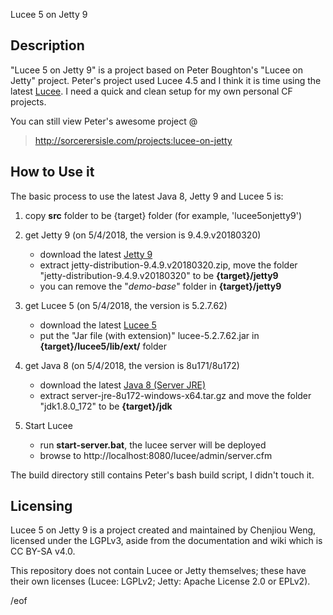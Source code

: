 Lucee 5 on Jetty 9


Description
-----------

"Lucee 5 on Jetty 9" is a project based on Peter Boughton's "Lucee on Jetty" project.
Peter's project used Lucee 4.5 and I think it is time using the latest [Lucee](www.lucee.org).
I need a quick and clean setup for my own personal CF projects.

You can still view Peter's awesome project @
> http://sorcerersisle.com/projects:lucee-on-jetty


How to Use it
-------------

The basic process to use the latest Java 8, Jetty 9 and Lucee 5 is:

1. copy **src** folder to be {target} folder (for example, 'lucee5onjetty9')

2. get Jetty 9 (on 5/4/2018, the version is 9.4.9.v20180320)
	* download the latest [Jetty 9](https://www.eclipse.org/jetty/download.html)
	* extract jetty-distribution-9.4.9.v20180320.zip, move the folder "jetty-distribution-9.4.9.v20180320" to be **{target}/jetty9**
	* you can remove the "*demo-base*" folder in **{target}/jetty9**

3. get Lucee 5 (on 5/4/2018, the version is 5.2.7.62)
	* download the latest [Lucee 5](http://download.lucee.org/)
	* put the "Jar file (with extension)" lucee-5.2.7.62.jar in **{target}/lucee5/lib/ext/** folder

4. get Java 8 (on 5/4/2018, the version is 8u171/8u172)
	* download the latest [Java 8 (Server JRE)](http://www.oracle.com/technetwork/java/javase/downloads/index.html)
	* extract server-jre-8u172-windows-x64.tar.gz and move the folder "jdk1.8.0_172" to be **{target}/jdk**

5. Start Lucee
	* run **start-server.bat**, the lucee server will be deployed
	* browse to http://localhost:8080/lucee/admin/server.cfm

The build directory still contains Peter's bash build script, I didn't touch it.

Licensing
---------

Lucee 5 on Jetty 9 is a project created and maintained by Chenjiou Weng, licensed
under the LGPLv3, aside from the documentation and wiki which is CC BY-SA v4.0.

This repository does not contain Lucee or Jetty themselves; these have their
own licenses (Lucee: LGPLv2; Jetty: Apache License 2.0 or EPLv2).


/eof
